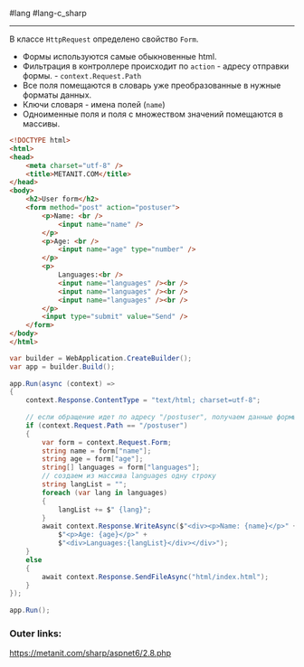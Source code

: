 #lang #lang-c_sharp 

---
В классе `HttpRequest` определено свойство `Form`.
- Формы используются самые обыкновенные html.
- Фильтрация в контроллере происходит по `action` - адресу отправки формы. - `context.Request.Path`
- Все поля помещаются в словарь уже преобразованные в нужные форматы данных.
- Ключи словаря - имена полей (`name`)
- Одноименные поля и поля с множеством значений помещаются в массивы.

```html
<!DOCTYPE html>
<html>
<head>
    <meta charset="utf-8" />
    <title>METANIT.COM</title>
</head>
<body>
    <h2>User form</h2>
    <form method="post" action="postuser">
        <p>Name: <br />
            <input name="name" />
        </p>
        <p>Age: <br />
            <input name="age" type="number" />
        </p>
        <p>
            Languages:<br />
            <input name="languages" /><br />
            <input name="languages" /><br />
            <input name="languages" /><br />
        </p>
        <input type="submit" value="Send" />
    </form>
</body>
</html>
```

```csharp
var builder = WebApplication.CreateBuilder();
var app = builder.Build();
 
app.Run(async (context) =>
{
    context.Response.ContentType = "text/html; charset=utf-8";
 
    // если обращение идет по адресу "/postuser", получаем данные формы
    if (context.Request.Path == "/postuser")
    {
        var form = context.Request.Form;
        string name = form["name"];
        string age = form["age"];
        string[] languages = form["languages"];
        // создаем из массива languages одну строку
        string langList = "";
        foreach (var lang in languages)
        {
            langList += $" {lang}";
        }
        await context.Response.WriteAsync($"<div><p>Name: {name}</p>" +
            $"<p>Age: {age}</p>" +
            $"<div>Languages:{langList}</div></div>");
    }
    else
    {
        await context.Response.SendFileAsync("html/index.html");
    }
});
 
app.Run();
```


### Outer links:
https://metanit.com/sharp/aspnet6/2.8.php
